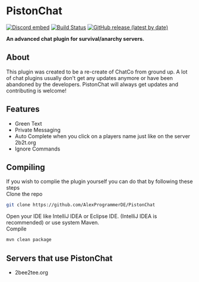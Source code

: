 # PistonChat
[![Discord embed](https://discordapp.com/api/guilds/739784741124833301/embed.png)](https://discord.gg/CDrcxzH)
[![Build Status](https://ci.codemc.io/buildStatus/icon?job=AlexProgrammerDE%2FPistonChat)](https://ci.codemc.io/job/AlexProgrammerDE/job/PistonChat/)
[![GitHub release (latest by date)](https://img.shields.io/github/v/release/AlexProgrammerDE/PistonChat)](https://github.com/AlexProgrammerDE/PistonChat/releases)

**An advanced chat plugin for survival/anarchy servers.**
## About
This plugin was created to be a re-create of ChatCo from ground up. A lot of chat plugins usually don't get any updates anymore or have been abandoned by the developers. PistonChat will always get updates and contributing is welcome!
## Features
* Green Text
* Private Messaging
* Auto Complete when you click on a players name just like on the server 2b2t.org
* Ignore Commands
## Compiling 
If you wish to complie the plugin yourself you can do that by following these steps
<br>
Clone the repo
<br>
```bash
git clone https://github.com/AlexProgrammerDE/PistonChat
```
Open your IDE like IntelliJ IDEA or Eclipse IDE. (IntelliJ IDEA is recommended) or use system Maven.
<br>
Compile
```bash
mvn clean package
```

## Servers that use PistonChat
* 2bee2tee.org
